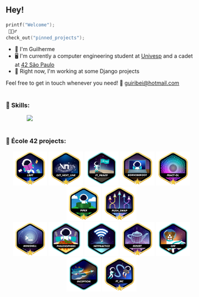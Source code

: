 ## Hey!

```C
printf("Welcome");
 🙋🏻‍♂️
check_out("pinned_projects");
``` 
- 👾 I'm Guilherme
- 🖥️ I'm currently a computer engineering student at [Univesp](https://univesp.br/) and a cadet at [42 São Paulo](https://www.42sp.org.br/)
- 🔭 Right now, I'm working at some Django projects


Feel free to get in touch whenever you need! 📧 guiribei@hotmail.com
#
### 🚀 Skills:
<!--


<div align="center">

<img src="https://cdn.jsdelivr.net/gh/devicons/devicon/icons/bash/bash-original.svg" width="75" height="75"><br><sub>BASH</sub> | <img src="https://cdn.jsdelivr.net/gh/devicons/devicon/icons/c/c-line.svg" width="75" height="75"><br><sub>C</sub> | <img src="https://cdn.jsdelivr.net/gh/devicons/devicon/icons/cplusplus/cplusplus-line.svg" width="75" height="75"><br><sub>C++</sub> | <img src="https://cdn.jsdelivr.net/gh/devicons/devicon/icons/docker/docker-original.svg" width="75" height="75"><br><sub>Docker</sub>| <img src="https://cdn.jsdelivr.net/gh/devicons/devicon/icons/linux/linux-original.svg" width="75" height="75"><br><sub>Linux</sub> | <img src="https://cdn.jsdelivr.net/gh/devicons/devicon/icons/python/python-original-wordmark.svg" width="75" height="75"><br><sub>Python</sub> 
:---: | :---: | :---: | :---: | :---: | :---: |
</div>
-->
‎ ‎ ‎ ‎ ‎ ‎ ‎ ‎ ‎ ‎ ‎ ‎‎ ‎ ‎ ‎<img src="https://skillicons.dev/icons?i=cpp,django,docker,git,java,kafka,kubernetes,linux,postgres,python,spring,html,css,js,ts&theme=dark">‎ ‎ ‎ ‎ ‎ ‎ ‎ ‎ ‎ ‎ ‎ ‎ 

#

### 🔨 École 42 projects:
<!--
<div align="center">

[![Libft](https://github.com/guiribei/guiribei/blob/main/42_badges/libftm.png)](https://github.com/Guiribei/kind-of-libc)
[![GNL](https://github.com/guiribei/guiribei/blob/main/42_badges/get_next_linem.png)](https://github.com/Guiribei/backslash-n)
[![ft_printf](https://github.com/guiribei/guiribei/blob/main/42_badges/ft_printfe.png)](https://github.com/Guiribei/printf-else)
[![B2B](https://github.com/guiribei/guiribei/blob/main/42_badges/born2berootm.png)](https://github.com/Guiribei/primitive-server)
[![fract-ol](https://github.com/guiribei/guiribei/blob/main/42_badges/fract-olm.png)](https://github.com/Guiribei/fractals-everywhere)
[![pipex](https://github.com/guiribei/guiribei/blob/main/42_badges/pipexm.png)](https://github.com/Guiribei/a-plumber-myself)
[![push_swap](https://github.com/guiribei/guiribei/blob/main/42_badges/push_swapm.png)](https://github.com/Guiribei/time-to-sort)
[![minishell](https://github.com/guiribei/guiribei/blob/main/42_badges/minishellm.png)](https://github.com/Guiribei/my_shell)
[![philosophers](https://github.com/guiribei/guiribei/blob/main/42_badges/philosopherse.png)](https://github.com/Guiribei/dining-philosophers-problem)
[![netpractice](https://github.com/guiribei/guiribei/blob/main/42_badges/netpracticee.png)](https://github.com/Guiribei/ipv4_adressing)
[![minirt](https://github.com/guiribei/guiribei/blob/main/42_badges/minirtm.png)](https://github.com/Guiribei/minirt)
[![cpp](https://github.com/guiribei/guiribei/blob/main/42_badges/cppe.png)](https://github.com/Guiribei/cpp)

</div>
-->

<div align="center" >
  <a href="https://github.com/Guiribei/kind-of-libc" target="_blank" style="text-decoration: none">
    <img src="https://github.com/guiribei/guiribei/blob/main/42_badges/libftm.png" alt="Libft" width="90" height="90">
  </a>
  <a href="https://github.com/Guiribei/backslash-n" target="_blank" style="text-decoration: none">
    <img src="https://github.com/guiribei/guiribei/blob/main/42_badges/get_next_linem.png" alt="Get Next Line" width="90" height="90">
  </a>
  <a href="https://github.com/Guiribei/printf-else" target="_blank" style="text-decoration: none">
    <img src="https://github.com/guiribei/guiribei/blob/main/42_badges/ft_printfe.png" alt="Printf" width="90" height="90">
  </a>
  <a href="https://github.com/Guiribei/primitive-server" target="_blank" style="text-decoration: none">
    <img src="https://github.com/guiribei/guiribei/blob/main/42_badges/born2berootm.png" alt="Born2BeRoot" width="90" height="90">
  </a>
  <a href="https://github.com/Guiribei/fractals-everywhere" target="_blank" style="text-decoration: none">
    <img src="https://github.com/guiribei/guiribei/blob/main/42_badges/fract-olm.png" alt="Fractol" width="90" height="90">
  </a>
  <a href="https://github.com/Guiribei/a-plumber-myself" target="_blank" style="text-decoration: none">
    <img src="https://github.com/guiribei/guiribei/blob/main/42_badges/pipexm.png" alt="Pipex" width="90" height="90">
  </a>
  <a href="https://github.com/Guiribei/time-to-sort" target="_blank" style="text-decoration: none">
    <img src="https://github.com/guiribei/guiribei/blob/main/42_badges/push_swapm.png" alt="Push_Swap" width="90" height="90">
  </a>
 <br>
  <a href="https://github.com/Guiribei/my_shell" target="_blank" style="text-decoration: none">
    <img src="https://github.com/guiribei/guiribei/blob/main/42_badges/minishellm.png" alt="Minishell" width="90" height="90">
  </a>
  <a href="https://github.com/Guiribei/dining-philosophers-problem" target="_blank" style="text-decoration: none">
    <img src="https://github.com/guiribei/guiribei/blob/main/42_badges/philosopherse.png" alt="Philosophers" width="90" height="90">
  </a>
  <a href="https://github.com/Guiribei/ipv4_adressing" target="_blank" style="text-decoration: none">
    <img src="https://github.com/guiribei/guiribei/blob/main/42_badges/netpracticee.png" alt="Net_Practice" width="90" height="90">
  </a>
  <a href="https://github.com/Guiribei/minirt" target="_blank" style="text-decoration: none">
    <img src="https://github.com/guiribei/guiribei/blob/main/42_badges/minirtm.png" alt="MiniRT" width="90" height="90">
  </a>
  <a href="https://github.com/Guiribei/cpp" target="_blank" style="text-decoration: none">
    <img src="https://github.com/guiribei/guiribei/blob/main/42_badges/cppe.png" alt="CPP" width="90" height="90">
  </a>
 <a href="https://github.com/Guiribei/Inception" target="_blank" style="text-decoration: none">
    <img src="https://github.com/guiribei/guiribei/blob/main/42_badges/inceptione.png" alt="CPP" width="90" height="90">
  </a>
 <a href="https://github.com/Guiribei/ft_irc" target="_blank" style="text-decoration: none">
    <img src="https://github.com/guiribei/guiribei/blob/main/42_badges/ft_ircm.png" alt="CPP" width="90" height="90">
  </a>
</div>
